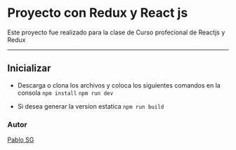 # Proyecto con Redux y React js
Este proyecto fue realizado para la clase de Curso profecional de Reactjs y Redux


------------

## Inicializar
- Descarga o clona los archivos y coloca los siguientes comandos en la consola
`npm install`
`npm run dev`

- Si desea generar la version estatica
`npm run build`

### Autor
[Pablo SG](https://github.com/PabloSan1997 "Pablo SG")